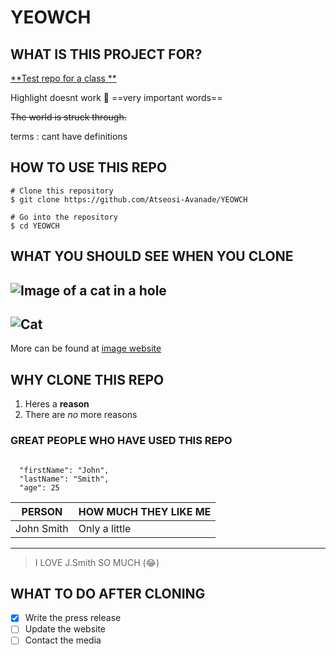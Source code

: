 # YEOWCH
## WHAT IS THIS PROJECT FOR?
<ins>**Test repo for a class **</ins>

Highlight doesnt work 🤷 ==very important words==

~~The world is struck through.~~

terms
  : cant have definitions

## HOW TO USE THIS REPO
~~~
# Clone this repository
$ git clone https://github.com/Atseosi-Avanade/YEOWCH

# Go into the repository
$ cd YEOWCH
~~~

## WHAT YOU SHOULD SEE WHEN YOU CLONE 
![Image of a cat in a hole](https://imgur.com/26mqEqr)
---
![Cat](https://imgur.com/26mqEqr)
---
More can be found at [image website](https://www.imgur.com)
## WHY CLONE THIS REPO 
1. Heres a **reason**
2. There are _no_ more reasons

### GREAT PEOPLE WHO HAVE USED THIS REPO
```

  "firstName": "John",
  "lastName": "Smith",
  "age": 25

```

| PERSON | HOW MUCH THEY LIKE ME |
| ----------- | ----------- |
| John Smith | Only a little |

---
> I LOVE J.Smith SO MUCH (:joy:)

## WHAT TO DO AFTER CLONING
- [x] Write the press release
- [ ] Update the website
- [ ] Contact the media
